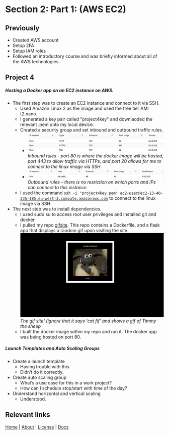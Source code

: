 # Section 2: Part 1: (AWS EC2)

## Previously
- Created AWS account
- Setup 2FA
- Setup IAM roles
- Followed an introductory course and was briefly informed about all of the AWS technologies.
## Project 4
##### Hosting a Docker app on an EC2 instance on AWS. 
- The first step was to create an EC2 instance and connect to it via SSH. 
    - Used Amazon Linux 2 as the image and used the free tier AMI t2.nano.
    - I generated a key pair called "project4key" and downlaoded the relevant .pem onto my local device.
    - Created a security group and set inbound and outbound traffic rules. 
        - ![Inbound Rules](/images/InboundRulesP4.png)
        *Inbound rules - port 80 is where the docker image will be hosted, port 443 to allow traffic via HTTPs, and port 20 allows for me to connect to the linux image via SSH*
        - ![Outbound Rules](/images/OutboundRulesP4.png)
        *Outbound rules - there is no resriction on which ports and IPs can connect to this instance*
    - I used the command <code>ssh -i "project4key.pem" ec2-user@ec2-13-40-235-185.eu-west-2.compute.amazonaws.com</code> to connect to the linux image via SSH. 
- The next step was to install dependencies.
    - I used sudo su to access root user privileges and installed git and docker.
    - I pulled my repo [gifsite]("github.com/gitsugatensho/gifsite). This repo contains a Dockerfile, and a flask app that displays a random gif upon visiting the site. 
    ![Gifsite](/images/GifSite.png)
    *The gif site! (ignore that it says 'cat fif' and shows a gif of Timmy the sheep*
    - I built the docker image within my repo and ran it. The docker app was being hosted on port 80.


##### Launch Templates and Auto Scaling Groups
- Create a launch template 
    - Having trouble with this
    - Didn’t do it correctly.
- Create auto scaling group 
    - What’s a use case for this in a work project?
    - How can I schedule stop/start with time of the day?
- Understand horizontal and vertical scaling 
    - Understood.



## Relevant links

[Home](/index) | [About](/about) | [License](/license) | [Docs](/section1)